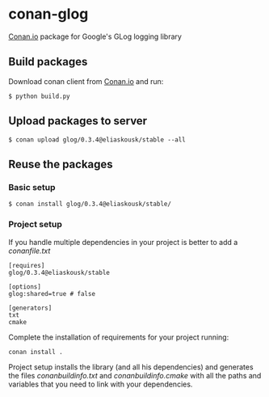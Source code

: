 # conan-glog

[Conan.io](https://conan.io) package for Google's GLog logging library

## Build packages

Download conan client from [Conan.io](https://conan.io) and run:

    $ python build.py
    
## Upload packages to server

    $ conan upload glog/0.3.4@eliaskousk/stable --all
    
## Reuse the packages

### Basic setup

    $ conan install glog/0.3.4@eliaskousk/stable/
    
### Project setup

If you handle multiple dependencies in your project is better to add a *conanfile.txt*
    
    [requires]
    glog/0.3.4@eliaskousk/stable

    [options]
    glog:shared=true # false
    
    [generators]
    txt
    cmake

Complete the installation of requirements for your project running:

    conan install . 

Project setup installs the library (and all his dependencies) and generates the files
*conanbuildinfo.txt* and *conanbuildinfo.cmake* with all the paths and variables that
you need to link with your dependencies.
